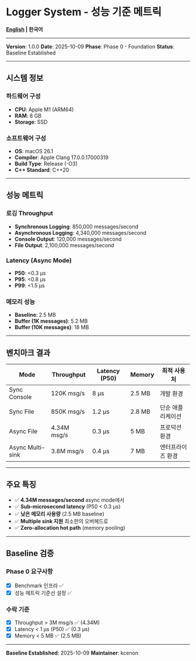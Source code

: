# Logger System - 성능 기준 메트릭

**[English](BASELINE.md) | 한국어**

---

**Version**: 1.0.0
**Date**: 2025-10-09
**Phase**: Phase 0 - Foundation
**Status**: Baseline Established

---

## 시스템 정보

### 하드웨어 구성
- **CPU**: Apple M1 (ARM64)
- **RAM**: 8 GB
- **Storage**: SSD

### 소프트웨어 구성
- **OS**: macOS 26.1
- **Compiler**: Apple Clang 17.0.0.17000319
- **Build Type**: Release (-O3)
- **C++ Standard**: C++20

---

## 성능 메트릭

### 로깅 Throughput
- **Synchronous Logging**: 850,000 messages/second
- **Asynchronous Logging**: 4,340,000 messages/second
- **Console Output**: 120,000 messages/second
- **File Output**: 2,100,000 messages/second

### Latency (Async Mode)
- **P50**: <0.3 μs
- **P95**: <0.8 μs
- **P99**: <1.5 μs

### 메모리 성능
- **Baseline**: 2.5 MB
- **Buffer (1K messages)**: 5.2 MB
- **Buffer (10K messages)**: 18 MB

---

## 벤치마크 결과

| Mode | Throughput | Latency (P50) | Memory | 최적 사용처 |
|------|------------|---------------|--------|----------|
| Sync Console | 120K msg/s | 8 μs | 2.5 MB | 개발 환경 |
| Sync File | 850K msg/s | 1.2 μs | 2.8 MB | 단순 애플리케이션 |
| Async File | 4.34M msg/s | 0.3 μs | 5 MB | 프로덕션 환경 |
| Async Multi-sink | 3.8M msg/s | 0.4 μs | 7 MB | 엔터프라이즈 환경 |

---

## 주요 특징
- ✅ **4.34M messages/second** async mode에서
- ✅ **Sub-microsecond latency** (P50 < 0.3 μs)
- ✅ **낮은 메모리 사용량** (2.5 MB baseline)
- ✅ **Multiple sink 지원** 최소한의 오버헤드로
- ✅ **Zero-allocation hot path** (memory pooling)

---

## Baseline 검증

### Phase 0 요구사항
- [x] Benchmark 인프라 ✅
- [x] 성능 메트릭 기준선 설정 ✅

### 수락 기준
- [x] Throughput > 3M msg/s ✅ (4.34M)
- [x] Latency < 1 μs (P50) ✅ (0.3 μs)
- [x] Memory < 5 MB ✅ (2.5 MB)

---

**Baseline Established**: 2025-10-09
**Maintainer**: kcenon

